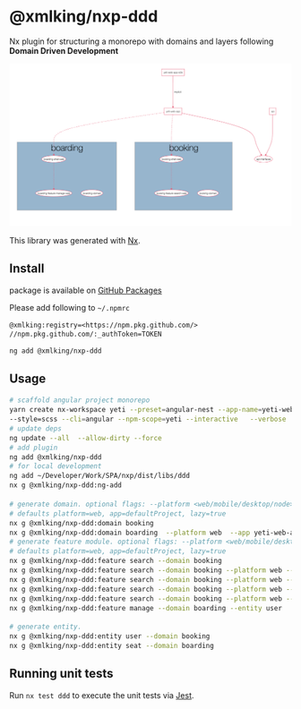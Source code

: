 # @xmlking/nxp-ddd

Nx plugin for structuring a monorepo with domains and layers following **Domain Driven Development**

![DDD](ddd.png 'domain driven development')

This library was generated with [Nx](https://nx.dev).

## Install

package is available on [GitHub Packages](https://help.github.com/en/packages/using-github-packages-with-your-projects-ecosystem/configuring-npm-for-use-with-github-packages)

Please add following to `~/.npmrc`

```
@xmlking:registry=<https://npm.pkg.github.com/>
//npm.pkg.github.com/:_authToken=TOKEN
```

```bash
ng add @xmlking/nxp-ddd
```

## Usage

```bash
# scaffold angular project monorepo
yarn create nx-workspace yeti --preset=angular-nest --app-name=yeti-web-app \
--style=scss --cli=angular --npm-scope=yeti --interactive   --verbose
# update deps
ng update --all  --allow-dirty --force
# add plugin
ng add @xmlking/nxp-ddd
# for local development
ng add ~/Developer/Work/SPA/nxp/dist/libs/ddd
nx g @xmlking/nxp-ddd:ng-add

# generate domain. optional flags: --platform <web/mobile/desktop/node>  --app <appName> --lazy <true/false>
# defaults platform=web, app=defaultProject, lazy=true
nx g @xmlking/nxp-ddd:domain booking
nx g @xmlking/nxp-ddd:domain boarding  --platform web  --app yeti-web-app
# generate feature module. optional flags: --platform <web/mobile/desktop/node> --lazy  --entity <entity>
# defaults platform=web, app=defaultProject, lazy=true
nx g @xmlking/nxp-ddd:feature search --domain booking
nx g @xmlking/nxp-ddd:feature search --domain booking --platform web --lazy
nx g @xmlking/nxp-ddd:feature search --domain booking --platform web --lazy=false
nx g @xmlking/nxp-ddd:feature search --domain booking --platform web --entity flight
nx g @xmlking/nxp-ddd:feature search --domain booking --platform web --entity flight
nx g @xmlking/nxp-ddd:feature manage --domain boarding --entity user

# generate entity.
nx g @xmlking/nxp-ddd:entity user --domain booking
nx g @xmlking/nxp-ddd:entity seat --domain boarding
```

## Running unit tests

Run `nx test ddd` to execute the unit tests via [Jest](https://jestjs.io).
